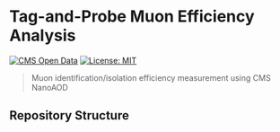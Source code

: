 # Tag-and-Probe Muon Efficiency Analysis
[![CMS Open Data](https://img.shields.io/badge/CMS-Open_Data-FF6D00?logo=cern)](https://opendata.cern.ch)
[![License: MIT](https://img.shields.io/badge/License-MIT-yellow.svg)](LICENSE)

> Muon identification/isolation efficiency measurement using CMS NanoAOD

## Repository Structure
